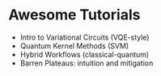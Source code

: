 # Awesome Tutorials

- Intro to Variational Circuits (VQE-style)
- Quantum Kernel Methods (SVM)
- Hybrid Workflows (classical-quantum)
- Barren Plateaus: intuition and mitigation
